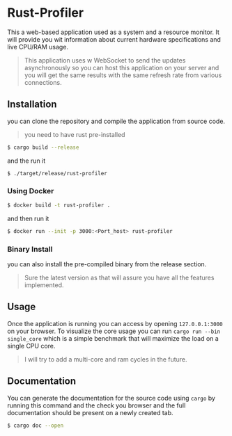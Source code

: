 # Rust-Profiler

This a web-based application used as a system and a resource monitor. It will provide you wit information about current hardware specifications and live CPU/RAM usage.
> This application uses w WebSocket to send the updates asynchronously so you can host this application on your server and you will get the same results with the same refresh rate from various connections.



## Installation

you can clone the repository and compile the application from source code.
> you need to have rust pre-installed
```bash
$ cargo build --release
```
and the run it 
```
$ ./target/release/rust-profiler
```

### Using Docker

```bash
$ docker build -t rust-profiler .
```
and then run it
```bash
$ docker run --init -p 3000:<Port_host> rust-profiler
```

### Binary Install
you can also install the pre-compiled binary from the release section.
> Sure the latest version as that will assure you have all the features implemented.


## Usage
Once the application is running you can access by opening `127.0.0.1:3000` on your browser.
To visualize the core usage you can run `cargo run --bin single_core` which is a simple benchmark that will maximize the load on a single CPU core.
> I will try to add a multi-core and ram cycles in the future. 

## Documentation
You can generate the documentation for the source code using `cargo` by running this command and the check you browser and the full documentation should be present on a newly created tab.
```bash
$ cargo doc --open
```
